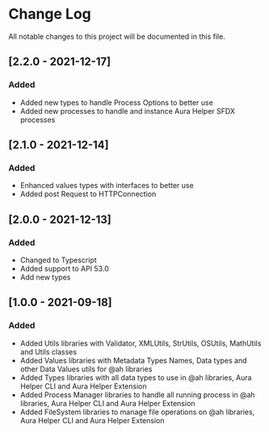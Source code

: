 # Change Log
All notable changes to this project will be documented in this file.

## [2.2.0 - 2021-12-17]
### Added
- Added new types to handle Process Options to better use
- Added new processes to handle and instance Aura Helper SFDX processes

## [2.1.0 - 2021-12-14]
### Added
- Enhanced values types with interfaces to better use
- Added post Request to HTTPConnection

## [2.0.0 - 2021-12-13]
### Added
- Changed to Typescript
- Added support to API 53.0
- Add new types 

## [1.0.0 - 2021-09-18]
### Added
- Added Utils libraries with Validator, XMLUtils, StrUtils, OSUtils, MathUtils and Utils classes
- Added Values libraries with Metadata Types Names, Data types and other Data Values utils for @ah libraries
- Added Types libraries with all data types to use in @ah libraries, Aura Helper CLI and Aura Helper Extension
- Added Process Manager libraries to handle all running process in @ah libraries, Aura Helper CLI and Aura Helper Extension
- Added FileSystem libraries to manage file operations on @ah libraries, Aura Helper CLI and Aura Helper Extension